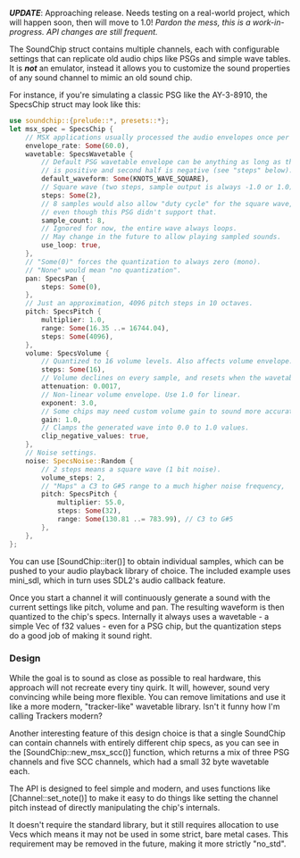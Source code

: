 **_UPDATE_**:
Approaching release. Needs testing on a real-world project, which will happen soon, then will move to 1.0!
_Pardon the mess, this is a work-in-progress. API changes are still frequent._

The SoundChip struct contains multiple channels, each with configurable settings that can replicate old audio chips like PSGs and simple wave tables. It is **_not_** an emulator, instead it allows you to customize the sound properties of any sound channel to mimic an old sound chip.

For instance, if you're simulating a classic PSG like the AY-3-8910, the SpecsChip struct may look like this:

```rust
use soundchip::{prelude::*, presets::*};
let msx_spec = SpecsChip {
    // MSX applications usually processed the audio envelopes once per video frame.
    envelope_rate: Some(60.0),
    wavetable: SpecsWavetable {
        // Default PSG wavetable envelope can be anything as long as the first half
        // is positive and second half is negative (see "steps" below).
        default_waveform: Some(KNOTS_WAVE_SQUARE),
        // Square wave (two steps, sample output is always -1.0 or 1.0).
        steps: Some(2),
        // 8 samples would also allow "duty cycle" for the square wave,
        // even though this PSG didn't support that.
        sample_count: 8,
        // Ignored for now, the entire wave always loops.
        // May change in the future to allow playing sampled sounds.
        use_loop: true,
    },
    // "Some(0)" forces the quantization to always zero (mono).
    // "None" would mean "no quantization".
    pan: SpecsPan {
        steps: Some(0),
    },
    // Just an approximation, 4096 pitch steps in 10 octaves.
    pitch: SpecsPitch {
        multiplier: 1.0,
        range: Some(16.35 ..= 16744.04),
        steps: Some(4096),
    },
    volume: SpecsVolume {
        // Quantized to 16 volume levels. Also affects volume envelope.
        steps: Some(16),
        // Volume declines on every sample, and resets when the wavetable changes value.
        attenuation: 0.0017,
        // Non-linear volume envelope. Use 1.0 for linear.
        exponent: 3.0,
        // Some chips may need custom volume gain to sound more accurate.
        gain: 1.0,
        // Clamps the generated wave into 0.0 to 1.0 values.
        clip_negative_values: true,
    },
    // Noise settings.
    noise: SpecsNoise::Random {
        // 2 steps means a square wave (1 bit noise).
        volume_steps: 2,
        // "Maps" a C3 to G#5 range to a much higher noise frequency,
        pitch: SpecsPitch {
            multiplier: 55.0,
            steps: Some(32),
            range: Some(130.81 ..= 783.99), // C3 to G#5
        },
    },
};
```

You can use [SoundChip::iter()] to obtain individual samples, which can be pushed to your audio playback library of choice. The included example uses mini_sdl, which in turn uses SDL2's audio callback feature.

Once you start a channel it will continuously generate a sound with the current settings like pitch, volume and pan. The resulting waveform is then quantized to the chip's specs. Internally it always uses a wavetable - a simple Vec of f32 values - even for a PSG chip, but the quantization steps do a good job of making it sound right.

### Design

While the goal is to sound as close as possible to real hardware, this approach will not recreate every tiny quirk. It will, however, sound very convincing while being more flexible. You can remove limitations and use it like a more modern, "tracker-like" wavetable library. Isn't it funny how I'm calling Trackers modern?

Another interesting feature of this design choice is that a single SoundChip can contain channels with entirely different chip specs, as you can see in the [SoundChip::new_msx_scc()] function, which returns a mix of three PSG channels and five SCC channels, which had a small 32 byte wavetable each.

The API is designed to feel simple and modern, and uses functions like [Channel::set_note()] to make it easy to do things like setting the channel pitch instead of directly manipulating the chip's internals.

It doesn't require the standard library, but it still requires allocation to use Vecs which means it may not be used in some strict, bare metal cases. This requirement may be removed in the future, making it more strictly "no_std".
